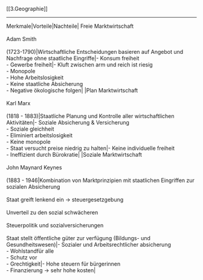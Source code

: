 [[3.Geographie]]
___

Merkmale|Vorteile|Nachteile|
Freie Marktwirtschaft<br><br>Adam Smith<br><br>(1723-1790)|Wirtschaftliche Entscheidungen basieren auf Angebot und Nachfrage ohne staatliche Eingriffe|- Konsum freiheit<br>- Gewerbe freiheit|- Kluft zwischen arm und reich ist riesig<br>- Monopole<br>- Hohe Arbeitslosigkeit<br>- Keine staatliche Absicherung<br>- Negative ökologische folgen|
|Plan Marktwirtschaft<br><br>Karl Marx<br><br>(1818 - 1883)|Staatliche Planung und Kontrolle aller wirtschaftlichen Aktivitäten|- Soziale Absicherung & Versicherung<br>- Soziale gleichheit<br>- Eliminiert arbeitslosigkeit<br>- Keine monopole<br>- Staat versucht preise niedrig zu halten|- Keine individuelle freiheit<br>- Ineffizient durch Bürokratie|
|Soziale Marktwirtschaft<br><br>John Maynard Keynes<br><br>(1883 - 1946|Kombination von Marktprinzipien mit staatlichen Eingriffen zur sozialen Absicherung<br><br>Staat greift lenkend ein -> steuergesetzgebung<br><br>Unverteil zu den sozial schwächeren<br><br>Steuerpolitik und sozialversicherungen<br><br>Staat stellt öffentliche güter zur verfügung (Bildungs- und Gesundheitswesen)|- Sozialer und Arbeitsrechtlicher absicherung<br>- Wohlstandfür alle<br>- Schutz vor<br>- Grechtigkeit|- Hohe steuern für bürgerinnen<br>- Finanzierung -> sehr hohe kosten|